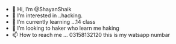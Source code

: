 - 👋 Hi, I’m @ShayanShaik
- 👀 I’m interested in ..hacking.
- 🌱 I’m currently learning ...14 class
- 💞️ I’m looking to haker who learn me haking 
- 📫 How to reach me ... 03158132120 this is my watsapp numbar

